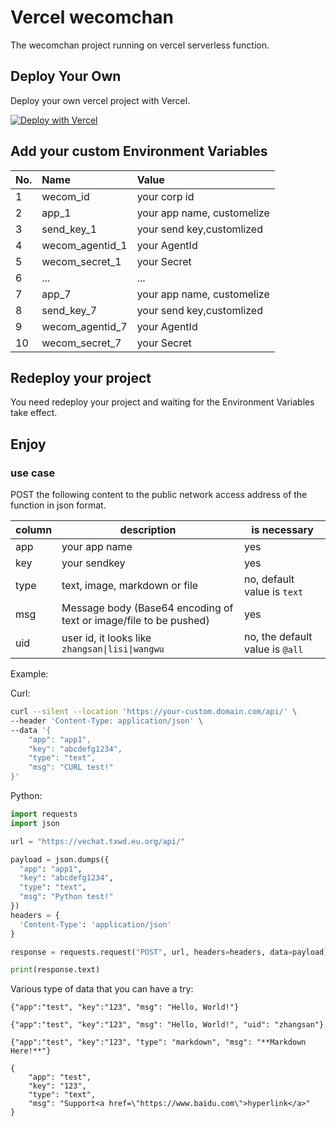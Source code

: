 # Vercel wecomchan

The wecomchan project running on vercel serverless function.

## Deploy Your Own

Deploy your own vercel project with Vercel.

[![Deploy with Vercel](https://vercel.com/button)](https://vercel.com/import/project?template=https://github.com/mapxn/vecomchan)

## Add your custom Environment Variables
|No.|Name|Value                       |
|:---|:---|:--------------------------|
|1|wecom_id| your corp id             |
|2|app_1| your app name, customelize|
|3|send_key_1| your send key,customlized|
|4|wecom_agentid_1| your AgentId        |
|5|wecom_secret_1| your Secret          |
|6|...| ...|
|7|app_7| your app name, customelize|
|8|send_key_7| your send key,customlized|
|9|wecom_agentid_7| your AgentId        |
|10|wecom_secret_7| your Secret         |

## Redeploy your project
You need redeploy your project and waiting for the Environment Variables take effect.


## Enjoy

### use case

POST the following content to the public network access address of the function in json format.

| column | description                                                       | is necessary              |
|--------|-------------------------------------------------------------------|---------------------------|
| app    | your app name                                                     | yes                       | 
| key    | your sendkey                                                      | yes                       |
| type   | text, image, markdown or file                                     | no, default value is `text` |
| msg    | Message body (Base64 encoding of text or image/file to be pushed) | yes                       |
| uid    | user id, it looks like `zhangsan\|lisi\|wangwu`                   | no, the default value is `@all` |

Example:

Curl:
```bash
curl --silent --location 'https://your-custom.domain.com/api/' \
--header 'Content-Type: application/json' \
--data '{
    "app": "app1",
    "key": "abcdefg1234",
    "type": "text",
    "msg": "CURL test!"
}'
```

Python:
```python
import requests
import json

url = "https://vechat.txwd.eu.org/api/"

payload = json.dumps({
  "app": "app1",
  "key": "abcdefg1234",
  "type": "text",
  "msg": "Python test!"
})
headers = {
  'Content-Type': 'application/json'
}

response = requests.request("POST", url, headers=headers, data=payload)

print(response.text)
```

Various type of data that you can have a try:

```
{"app":"test", "key":"123", "msg": "Hello, World!"}
```

```
{"app":"test", "key":"123", "msg": "Hello, World!", "uid": "zhangsan"}
```

```
{"app":"test", "key":"123", "type": "markdown", "msg": "**Markdown Here!**"}
```

```
{
    "app": "test",
    "key": "123",
    "type": "text",
    "msg": "Support<a href=\"https://www.baidu.com\">hyperlink</a>"
}
```
